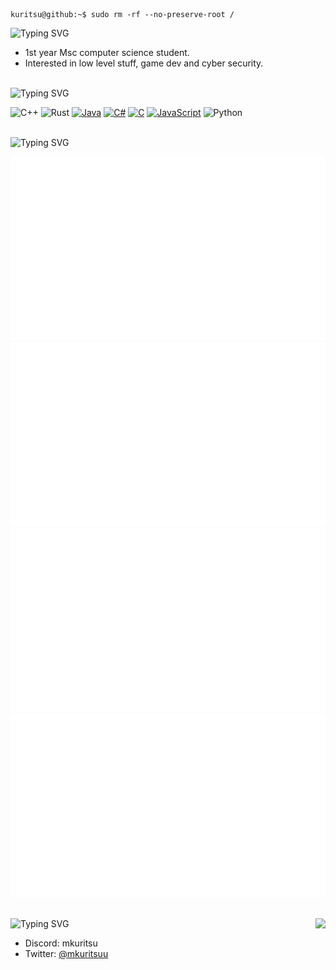 ```console
kuritsu@github:~$ sudo rm -rf --no-preserve-root /
```

<img src="https://readme-typing-svg.demolab.com?font=Fira+Code&weight=600&duration=2000&pause=1000&color=7573F0&width=435&lines=%F0%9F%91%8B+Welcome+to+my+profile" alt="Typing SVG"/>

- 1st year Msc computer science student.
- Interested in low level stuff, game dev and cyber security.

<br>

<img src="https://readme-typing-svg.demolab.com?font=Fira+Code&weight=600&duration=2000&pause=1000&color=7573F0&width=435&lines=Main+languages+I+have+used" alt="Typing SVG"/>

![C++](https://img.shields.io/badge/c++-%2300599C.svg?style=for-the-badge&logo=c%2B%2B&logoColor=white)
![Rust](https://img.shields.io/badge/rust-%23000000.svg?style=for-the-badge&logo=rust&logoColor=white)
[![Java](https://img.shields.io/badge/java-%23ED8B00.svg?style=for-the-badge&logo=mocha&logoColor=white)](#)
[![C#](https://img.shields.io/badge/c%23-%23239120.svg?style=for-the-badge&logo=csharp&logoColor=white)](#)
[![C](https://img.shields.io/badge/c-%2300599C.svg?style=for-the-badge&logo=c&logoColor=white)](#)
[![JavaScript](https://img.shields.io/badge/javascript-%23323330.svg?style=for-the-badge&logo=javascript&logoColor=%23F7DF1E)](#)
![Python](https://img.shields.io/badge/python-3670A0?style=for-the-badge&logo=python&logoColor=ffdd54)

<br>

<img src="https://readme-typing-svg.demolab.com?font=Fira+Code&weight=600&duration=2000&pause=1000&color=7573F0&width=435&lines=Awesome+statistics" alt="Typing SVG"/>

![](https://raw.githubusercontent.com/mkuritsu/github-stats/master/generated/overview.svg#gh-dark-mode-only)
![](https://raw.githubusercontent.com/mkuritsu/github-stats/master/generated/overview.svg#gh-light-mode-only)
![](https://raw.githubusercontent.com/mkuritsu/github-stats/master/generated/languages.svg#gh-dark-mode-only)
![](https://raw.githubusercontent.com/mkuritsu/github-stats/master/generated/languages.svg#gh-light-mode-only)

<br>

<img src="https://readme-typing-svg.demolab.com?font=Fira+Code&weight=600&duration=2000&pause=1000&color=7573F0&width=435&lines=Talk+to+me" alt="Typing SVG"/>

<img align="right" src="https://lanyard.kyrie25.dev/api/343915488562380803?useDisplayName=true&gradient=7573F0"/>

- Discord: mkuritsu
- Twitter: [@mkuritsuu](https://x.com/mkuritsuu)